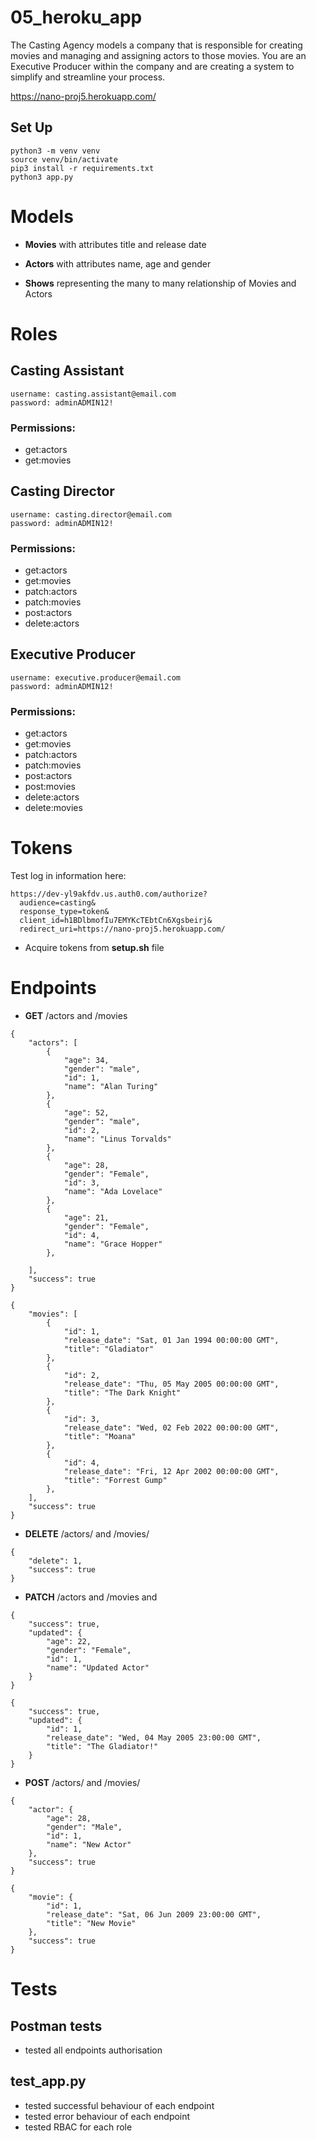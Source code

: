 # 05_heroku_app

The Casting Agency models a company that is responsible for creating movies and managing and assigning actors to those movies. You are an Executive Producer within the company and are creating a system to simplify and streamline your process.

https://nano-proj5.herokuapp.com/

## Set Up
 ``` 
 python3 -m venv venv
 source venv/bin/activate
 pip3 install -r requirements.txt
 python3 app.py 
 ```

# Models

* **Movies** with attributes title and release date

* **Actors** with attributes name, age and gender

* **Shows** representing the many to many relationship of Movies and Actors

# Roles

## **Casting Assistant**
```
username: casting.assistant@email.com
password: adminADMIN12!
```
### Permissions:
* get:actors
* get:movies

## **Casting Director**
```
username: casting.director@email.com
password: adminADMIN12!
```
### Permissions:
* get:actors
* get:movies
* patch:actors
* patch:movies
* post:actors
* delete:actors

## **Executive Producer**
```
username: executive.producer@email.com
password: adminADMIN12!
```
### Permissions:
* get:actors
* get:movies
* patch:actors
* patch:movies
* post:actors
* post:movies
* delete:actors
* delete:movies

# Tokens

Test log in information here:
```
https://dev-yl9akfdv.us.auth0.com/authorize?
  audience=casting&
  response_type=token&
  client_id=h1BDlbmofIu7EMYKcTEbtCn6Xgsbeirj&
  redirect_uri=https://nano-proj5.herokuapp.com/
```
* Acquire tokens from **setup.sh** file

# Endpoints
* **GET** /actors and /movies
```
{
    "actors": [
        {
            "age": 34,
            "gender": "male",
            "id": 1,
            "name": "Alan Turing"
        },
        {
            "age": 52,
            "gender": "male",
            "id": 2,
            "name": "Linus Torvalds"
        },
        {
            "age": 28,
            "gender": "Female",
            "id": 3,
            "name": "Ada Lovelace"
        },
        {
            "age": 21,
            "gender": "Female",
            "id": 4,
            "name": "Grace Hopper"
        },

    ],
    "success": true
}
```

```
{
    "movies": [
        {
            "id": 1,
            "release_date": "Sat, 01 Jan 1994 00:00:00 GMT",
            "title": "Gladiator"
        },
        {
            "id": 2,
            "release_date": "Thu, 05 May 2005 00:00:00 GMT",
            "title": "The Dark Knight"
        },
        {
            "id": 3,
            "release_date": "Wed, 02 Feb 2022 00:00:00 GMT",
            "title": "Moana"
        },
        {
            "id": 4,
            "release_date": "Fri, 12 Apr 2002 00:00:00 GMT",
            "title": "Forrest Gump"
        },
    ],
    "success": true
}
```
* **DELETE** /actors/ and /movies/
```
{
    "delete": 1,
    "success": true
}
```

* **PATCH** /actors and /movies and
```
{
    "success": true,
    "updated": {
        "age": 22,
        "gender": "Female",
        "id": 1,
        "name": "Updated Actor"
    }
}
```

```
{
    "success": true,
    "updated": {
        "id": 1,
        "release_date": "Wed, 04 May 2005 23:00:00 GMT",
        "title": "The Gladiator!"
    }
}
```
* **POST** /actors/ and /movies/
```
{
    "actor": {
        "age": 28,
        "gender": "Male",
        "id": 1,
        "name": "New Actor"
    },
    "success": true
}
```

```
{
    "movie": {
        "id": 1,
        "release_date": "Sat, 06 Jun 2009 23:00:00 GMT",
        "title": "New Movie"
    },
    "success": true
}
```
# Tests

## Postman tests
* tested all endpoints authorisation

## test_app.py
* tested successful behaviour of each endpoint
* tested error behaviour of each endpoint
* tested RBAC for each role